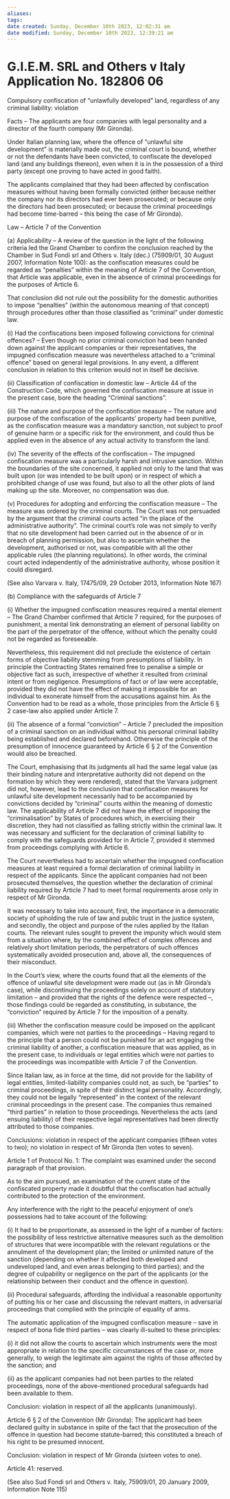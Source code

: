 ```yaml
---
aliases: 
tags: 
date created: Sunday, December 10th 2023, 12:02:31 am
date modified: Sunday, December 10th 2023, 12:39:21 am
---
```


# G.I.E.M. SRL and Others v Italy Application No. 182806 06

Compulsory confiscation of “unlawfully developed” land, regardless of any criminal liability: violation

Facts – The applicants are four companies with legal personality and a director of the fourth company (Mr Gironda).

Under Italian planning law, where the offence of “unlawful site development” is materially made out, the criminal court is bound, whether or not the defendants have been convicted, to confiscate the developed land (and any buildings thereon), even when it is in the possession of a third party (except one proving to have acted in good faith).

The applicants complained that they had been affected by confiscation measures without having been formally convicted (either because neither the company nor its directors had ever been prosecuted; or because only the directors had been prosecuted; or because the criminal proceedings had become time-barred – this being the case of Mr Gironda).

Law – Article 7 of the Convention

(a) Applicability – A review of the question in the light of the following criteria led the Grand Chamber to confirm the conclusion reached by the Chamber in Sud Fondi srl and Others v. Italy (dec.) (75909/01, 30 August 2007, Information Note 100): as the confiscation measures could be regarded as “penalties” within the meaning of Article 7 of the Convention, that Article was applicable, even in the absence of criminal proceedings for the purposes of Article 6.

That conclusion did not rule out the possibility for the domestic authorities to impose “penalties” (within the autonomous meaning of that concept) through procedures other than those classified as “criminal” under domestic law.

(i) Had the confiscations been imposed following convictions for criminal offences? – Even though no prior criminal conviction had been handed down against the applicant companies or their representatives, the impugned confiscation measure was nevertheless attached to a “criminal offence” based on general legal provisions. In any event, a different conclusion in relation to this criterion would not in itself be decisive.

(ii) Classification of confiscation in domestic law – Article 44 of the Construction Code, which governed the confiscation measure at issue in the present case, bore the heading “Criminal sanctions”.

(iii) The nature and purpose of the confiscation measure – The nature and purpose of the confiscation of the applicants’ property had been punitive, as the confiscation measure was a mandatory sanction, not subject to proof of genuine harm or a specific risk for the environment, and could thus be applied even in the absence of any actual activity to transform the land.

(iv) The severity of the effects of the confiscation – The impugned confiscation measure was a particularly harsh and intrusive sanction. Within the boundaries of the site concerned, it applied not only to the land that was built upon (or was intended to be built upon) or in respect of which a prohibited change of use was found, but also to all the other plots of land making up the site. Moreover, no compensation was due.

(v) Procedures for adopting and enforcing the confiscation measure – The measure was ordered by the criminal courts. The Court was not persuaded by the argument that the criminal courts acted “in the place of the administrative authority”. The criminal court’s role was not simply to verify that no site development had been carried out in the absence of or in breach of planning permission, but also to ascertain whether the development, authorised or not, was compatible with all the other applicable rules (the planning regulations). In other words, the criminal court acted independently of the administrative authority, whose position it could disregard.

(See also Varvara v. Italy, 17475/09, 29 October 2013, Information Note 167)

(b) Compliance with the safeguards of Article 7

(i) Whether the impugned confiscation measures required a mental element – The Grand Chamber confirmed that Article 7 required, for the purposes of punishment, a mental link demonstrating an element of personal liability on the part of the perpetrator of the offence, without which the penalty could not be regarded as foreseeable.

Nevertheless, this requirement did not preclude the existence of certain forms of objective liability stemming from presumptions of liability. In principle the Contracting States remained free to penalise a simple or objective fact as such, irrespective of whether it resulted from criminal intent or from negligence. Presumptions of fact or of law were acceptable, provided they did not have the effect of making it impossible for an individual to exonerate himself from the accusations against him. As the Convention had to be read as a whole, those principles from the Article 6 § 2 case-law also applied under Article 7.

(ii) The absence of a formal “conviction” – Article 7 precluded the imposition of a criminal sanction on an individual without his personal criminal liability being established and declared beforehand. Otherwise the principle of the presumption of innocence guaranteed by Article 6 § 2 of the Convention would also be breached.

The Court, emphasising that its judgments all had the same legal value (as their binding nature and interpretative authority did not depend on the formation by which they were rendered), stated that the Varvara judgment did not, however, lead to the conclusion that confiscation measures for unlawful site development necessarily had to be accompanied by convictions decided by “criminal” courts within the meaning of domestic law. The applicability of Article 7 did not have the effect of imposing the “criminalisation” by States of procedures which, in exercising their discretion, they had not classified as falling strictly within the criminal law. It was necessary and sufficient for the declaration of criminal liability to comply with the safeguards provided for in Article 7, provided it stemmed from proceedings complying with Article 6.

The Court nevertheless had to ascertain whether the impugned confiscation measures at least required a formal declaration of criminal liability in respect of the applicants. Since the applicant companies had not been prosecuted themselves, the question whether the declaration of criminal liability required by Article 7 had to meet formal requirements arose only in respect of Mr Gironda.

It was necessary to take into account, first, the importance in a democratic society of upholding the rule of law and public trust in the justice system, and secondly, the object and purpose of the rules applied by the Italian courts. The relevant rules sought to prevent the impunity which would stem from a situation where, by the combined effect of complex offences and relatively short limitation periods, the perpetrators of such offences systematically avoided prosecution and, above all, the consequences of their misconduct.

In the Court’s view, where the courts found that all the elements of the offence of unlawful site development were made out (as in Mr Gironda’s case), while discontinuing the proceedings solely on account of statutory limitation – and provided that the rights of the defence were respected –, those findings could be regarded as constituting, in substance, the “conviction” required by Article 7 for the imposition of a penalty.

(iii) Whether the confiscation measure could be imposed on the applicant companies, which were not parties to the proceedings – Having regard to the principle that a person could not be punished for an act engaging the criminal liability of another, a confiscation measure that was applied, as in the present case, to individuals or legal entities which were not parties to the proceedings was incompatible with Article 7 of the Convention.

Since Italian law, as in force at the time, did not provide for the liability of legal entities, limited-liability companies could not, as such, be “parties” to criminal proceedings, in spite of their distinct legal personality. Accordingly, they could not be legally “represented” in the context of the relevant criminal proceedings in the present case. The companies thus remained “third parties” in relation to those proceedings. Nevertheless the acts (and ensuing liability) of their respective legal representatives had been directly attributed to those companies.

Conclusions: violation in respect of the applicant companies (fifteen votes to two); no violation in respect of Mr Gironda (ten votes to seven).

Article 1 of Protocol No. 1: The complaint was examined under the second paragraph of that provision.

As to the aim pursued, an examination of the current state of the confiscated property made it doubtful that the confiscation had actually contributed to the protection of the environment.

Any interference with the right to the peaceful enjoyment of one’s possessions had to take account of the following:

(i) It had to be proportionate, as assessed in the light of a number of factors: the possibility of less restrictive alternative measures such as the demolition of structures that were incompatible with the relevant regulations or the annulment of the development plan; the limited or unlimited nature of the sanction (depending on whether it affected both developed and undeveloped land, and even areas belonging to third parties); and the degree of culpability or negligence on the part of the applicants (or the relationship between their conduct and the offence in question).

(ii) Procedural safeguards, affording the individual a reasonable opportunity of putting his or her case and discussing the relevant matters, in adversarial proceedings that complied with the principle of equality of arms.

The automatic application of the impugned confiscation measure – save in respect of bona fide third parties – was clearly ill-suited to these principles:

(i) it did not allow the courts to ascertain which instruments were the most appropriate in relation to the specific circumstances of the case or, more generally, to weigh the legitimate aim against the rights of those affected by the sanction; and

(ii) as the applicant companies had not been parties to the related proceedings, none of the above-mentioned procedural safeguards had been available to them.

Conclusion: violation in respect of all the applicants (unanimously).

Article 6 § 2 of the Convention (Mr Gironda): The applicant had been declared guilty in substance in spite of the fact that the prosecution of the offence in question had become statute-barred; this constituted a breach of his right to be presumed innocent.

Conclusion: violation in respect of Mr Gironda (sixteen votes to one).

Article 41: reserved.

(See also Sud Fondi srl and Others v. Italy, 75909/01, 20 January 2009, Information Note 115)
